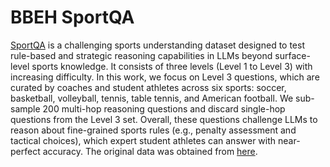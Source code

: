 # BBEH SportQA

[SportQA](https://arxiv.org/abs/2402.15862) is a challenging sports
understanding dataset designed to test rule-based and strategic reasoning
capabilities in LLMs beyond surface-level sports knowledge. It consists of
three levels (Level 1 to Level 3) with increasing difficulty. In this work, we
focus on Level 3 questions, which are curated by coaches and student athletes
across six sports: soccer, basketball, volleyball, tennis, table tennis, and
American football. We sub-sample 200 multi-hop reasoning questions and discard
single-hop questions from the Level 3 set. Overall, these questions challenge
LLMs to reason about fine-grained sports rules (e.g., penalty assessment and
tactical choices), which expert student athletes can answer with near-perfect
accuracy. The original data was obtained from
[here](https://github.com/haotianxia/SportQA).
